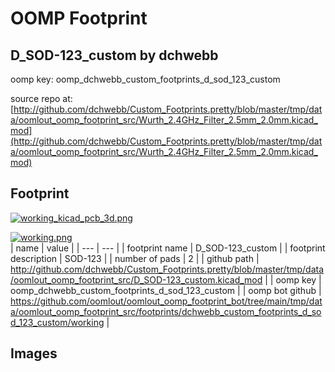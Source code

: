 # OOMP Footprint  
## D_SOD-123_custom  by dchwebb  
  
oomp key: oomp_dchwebb_custom_footprints_d_sod_123_custom  
  
source repo at: [http://github.com/dchwebb/Custom_Footprints.pretty/blob/master/tmp/data/oomlout_oomp_footprint_src/Wurth_2.4GHz_Filter_2.5mm_2.0mm.kicad_mod](http://github.com/dchwebb/Custom_Footprints.pretty/blob/master/tmp/data/oomlout_oomp_footprint_src/Wurth_2.4GHz_Filter_2.5mm_2.0mm.kicad_mod)  
## Footprint  
  
[![working_kicad_pcb_3d.png](working_kicad_pcb_3d_600.png)](working_kicad_pcb_3d.png)  
  
[![working.png](working_600.png)](working.png)  
| name | value | 
| --- | --- | 
| footprint name | D_SOD-123_custom | 
| footprint description | SOD-123 | 
| number of pads | 2 | 
| github path | http://github.com/dchwebb/Custom_Footprints.pretty/blob/master/tmp/data/oomlout_oomp_footprint_src/D_SOD-123_custom.kicad_mod | 
| oomp key | oomp_dchwebb_custom_footprints_d_sod_123_custom | 
| oomp bot github | https://github.com/oomlout/oomlout_oomp_footprint_bot/tree/main/tmp/data/oomlout_oomp_footprint_src/footprints/dchwebb_custom_footprints_d_sod_123_custom/working | 
## Images  
